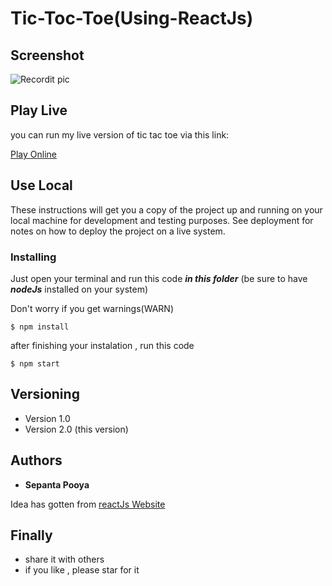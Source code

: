 # Tic-Toc-Toe(Using-ReactJs)


## Screenshot
![Recordit pic](http://s5.picofile.com/file/8362714284/Screenshot_32_.png)

## Play Live
you can run my live version of tic tac toe via this link:


[Play Online](https://x2kh0.codesandbox.io/)

## Use Local

These instructions will get you a copy of the project up and running on your local machine for development and testing purposes. See deployment for notes on how to deploy the project on a live system.


### Installing

Just open your terminal and run this code ***in this folder*** (be sure to have ***nodeJs*** installed on your system)

Don't worry if you get warnings(WARN)
```
$ npm install
```

after finishing your instalation , run this code

```
$ npm start
```




## Versioning

* Version 1.0 
* Version 2.0 (this version)


## Authors

* **Sepanta Pooya** 

Idea has gotten from [reactJs Website](https://reactjs.org/tutorial/tutorial.html#completing-the-game)



## Finally

* share it with others
* if you like , please star for it

